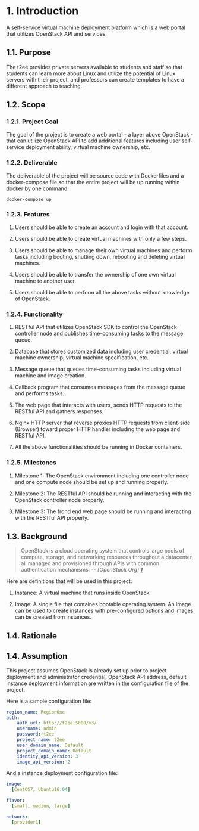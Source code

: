 # 1. Introduction
A self-service virtual machine deployment platform which is a web portal that utilizes OpenStack API and services

## 1.1. Purpose
The t2ee provides private servers available to students and staff so that students can learn more about Linux and utilize the potential of Linux servers with their project, and professors can create templates to have a different approach to teaching. 

## 1.2. Scope
### 1.2.1. Project Goal
The goal of the project is to create a web portal - a layer above OpenStack - that can utilize OpenStack API to add additional features including user self-service deployment ability, virtual machine ownership, etc.

### 1.2.2. Deliverable
The deliverable of the project will be source code with Dockerfiles and a docker-compose file so that the entire project will be up running within docker by one command:
```
docker-compose up
```

### 1.2.3. Features
1. Users should be able to create an account and login with that account.  

2. Users should be able to create virtual machines with only a few steps.

3. Users should be able to manage their own virtual machines and perform tasks including booting, shutting down, rebooting and deleting virtual machines.

4. Users should be able to transfer the ownership of one own virtual machine to another user.
   
5. Users should be able to perform all the above tasks without knowledge of OpenStack.

### 1.2.4. Functionality
1. RESTful API that utilizes OpenStack SDK to control the OpenStack controller node and publishes time-consuming tasks to the message queue.
   
2. Database that stores customized data including user credential, virtual machine ownership, virtual machine specification, etc.
   
3. Message queue that queues time-consuming tasks including virtual machine and image creation.
   
4. Callback program that consumes messages from the message queue and performs tasks.
   
5. The web page that interacts with users, sends HTTP requests to the RESTful API and gathers responses.

6. Nginx HTTP server that reverse proxies HTTP requests from client-side (Browser) toward proper HTTP handler including the web page and RESTful API.
   
7. All the above functionalities should be running in Docker containers.
   
### 1.2.5. Milestones
1. Milestone 1: The OpenStack environment including one controller node and one compute node should be set up and running properly.

2. Milestone 2: The RESTful API should be running and interacting with the OpenStack controller node properly.

3. Milestone 3: The frond end web page should be running and interacting with the RESTful API properly. 

## 1.3. Background
> OpenStack is a cloud operating system that controls large pools of compute, storage, and networking resources throughout a datacenter, all managed and provisioned through APIs with common authentication mechanisms.
>  -- <cite>[OpenStack Org] [1]</cite>

Here are definitions that will be used in this project:
1. Instance: A virtual machine that runs inside OpenStack

2. Image: A single file that containes bootable operating system. An image can be used to create instances with pre-configured options and images can be created from instances.

## 1.4. Rationale

## 1.4. Assumption
This project assumes OpenStack is already set up prior to project deployment and administrator credential, OpenStack API address, default instance deployment information are written in the configuration file of the project.

Here is a sample configuration file:
``` YAML
region_name: RegionOne
auth:
    auth_url: http://t2ee:5000/v3/
    username: admin
    password: t2ee
    project_name: t2ee
    user_domain_name: Default
    project_domain_name: Default
    identity_api_version: 3
    image_api_version: 2
```

And a instance deployment configuration file:
```YAML
image:
  [CentOS7, Ubuntu16.04]

flavor:
  [small, medium, large]

network:
  [provider1]
```



[1]: https://www.openstack.org/software/
